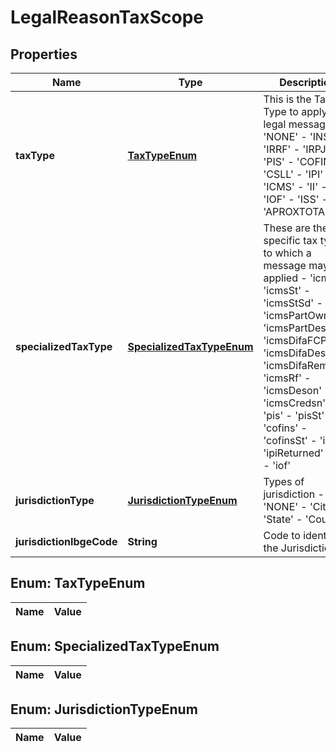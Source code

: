 
# LegalReasonTaxScope

## Properties
Name | Type | Description | Notes
------------ | ------------- | ------------- | -------------
**taxType** | [**TaxTypeEnum**](#TaxTypeEnum) | This is the Tax Type to apply legal messages. - &#39;NONE&#39; - &#39;INSS&#39; - &#39;IRRF&#39; - &#39;IRPJ&#39; - &#39;PIS&#39; - &#39;COFINS&#39; - &#39;CSLL&#39; - &#39;IPI&#39; - &#39;ICMS&#39; - &#39;II&#39; - &#39;IOF&#39; - &#39;ISS&#39; - &#39;APROXTOTALTAX&#39;  | 
**specializedTaxType** | [**SpecializedTaxTypeEnum**](#SpecializedTaxTypeEnum) | These are the specific tax types to which a message may be applied - &#39;icms&#39; - &#39;icmsSt&#39; - &#39;icmsStSd&#39; - &#39;icmsPartOwn&#39; - &#39;icmsPartDest&#39; - &#39;icmsDifaFCP&#39; - &#39;icmsDifaDest&#39; - &#39;icmsDifaRemet&#39; - &#39;icmsRf&#39; - &#39;icmsDeson&#39; - &#39;icmsCredsn&#39; - &#39;pis&#39; - &#39;pisSt&#39; - &#39;cofins&#39; - &#39;cofinsSt&#39; - &#39;ipi&#39; - &#39;ipiReturned&#39; - &#39;ii&#39; - &#39;iof&#39;  |  [optional]
**jurisdictionType** | [**JurisdictionTypeEnum**](#JurisdictionTypeEnum) | Types of jurisdiction - &#39;NONE&#39; - &#39;City&#39; - &#39;State&#39; - &#39;Country&#39;  | 
**jurisdictionIbgeCode** | **String** | Code to identify the Jurisdiction |  [optional]


<a name="TaxTypeEnum"></a>
## Enum: TaxTypeEnum
Name | Value
---- | -----


<a name="SpecializedTaxTypeEnum"></a>
## Enum: SpecializedTaxTypeEnum
Name | Value
---- | -----


<a name="JurisdictionTypeEnum"></a>
## Enum: JurisdictionTypeEnum
Name | Value
---- | -----



